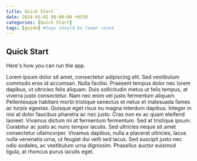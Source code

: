 ```yaml
---
title: Quick Start
date: 2024-05-02 08:00:00 +0530
categories: [Quick Start]
tags: [guide] #tags should be lower cases
---
```


## Quick Start

Here's how you can run the app.

Lorem ipsum dolor sit amet, consectetur adipiscing elit. Sed vestibulum commodo eros id accumsan. Nulla facilisi. Praesent tempus dolor nec lorem dapibus, ut ultricies felis aliquam. Duis sollicitudin metus ut felis tempus, at viverra justo consectetur. Nam nec enim vel justo fermentum aliquam. Pellentesque habitant morbi tristique senectus et netus et malesuada fames ac turpis egestas. Quisque eget risus eu magna interdum dapibus. Integer in nisi at dolor faucibus pharetra ac nec justo. Cras non ex ac quam eleifend laoreet. Vivamus dictum mi at fermentum fermentum. Sed at tristique ipsum. Curabitur ac justo ac nunc tempor iaculis. Sed ultricies neque sit amet consectetur ullamcorper. Vivamus dapibus, nulla a placerat ultricies, lacus nulla venenatis urna, ut feugiat dui velit sed lacus. Sed suscipit justo nec odio sodales, ac vestibulum urna dignissim. Phasellus auctor euismod ligula, at rhoncus purus iaculis eget.
